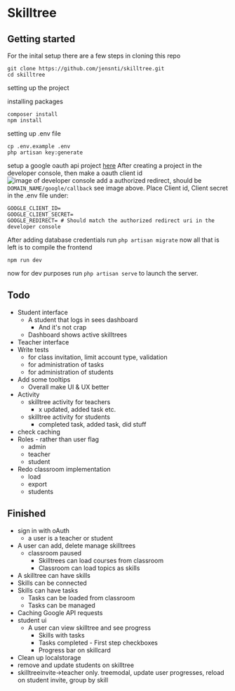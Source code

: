 # Skilltree
## Getting started
For the inital setup there are a few steps in cloning this repo

```
git clone https://github.com/jensnti/skilltree.git
cd skilltree
```
setting up the project

installing packages
```
composer install
npm install
```

setting up .env file
```
cp .env.example .env
php artisan key:generate
```
setup a google oauth api project [here](https://console.developers.google.com/)
After creating a project in the developer console, then make a oauth client id
![image of developer console](https://i.imgur.com/mdCegkL.png)
add a authorized redirect, should be ``DOMAIN_NAME/google/callback`` see image above. 
Place Client id, Client secret in the .env file under:
```
GOOGLE_CLIENT_ID=
GOOGLE_CLIENT_SECRET=
GOOGLE_REDIRECT= # Should match the authorized redirect uri in the developer console
```
After adding database credentials
run ``php artisan migrate``
now all that is left is to compile the frontend
```
npm run dev
```
now for dev purposes run ``php artisan serve`` to launch the server.

## Todo
* Student interface
    * A student that logs in sees dashboard
        * And it's not crap
    * Dashboard shows active skilltrees
* Teacher interface
* Write tests
    * for class invitation, limit account type, validation
    * for administration of tasks
    * for administration of students
* Add some tooltips
    * Overall make UI & UX better
* Activity
    * skilltree activity for teachers
        * x updated, added task etc.
    * skilltree activity for students
        * completed task, added task, did stuff 
* check caching
* Roles - rather than user flag
    * admin
    * teacher
    * student
* Redo classroom implementation
    * load
    * export
    * students

## Finished
* sign in with oAuth
    * a user is a teacher or student
* A user can add, delete manage skilltrees
    * classroom paused
        * Skilltrees can load courses from classroom
        * Classroom can load topics as skills
* A skilltree can have skills
* Skills can be connected
* Skills can have tasks
    * Tasks can be loaded from classroom
    * Tasks can be managed
* Caching Google API requests
* student ui
    * A user can view skilltree and see progress
        * Skills with tasks
        * Tasks completed - First step checkboxes
        * Progress bar on skillcard
* Clean up localstorage
* remove and update students on skilltree
* skilltreeinvite->teacher only. treemodal, update user progresses, reload on student invite, group by skill
